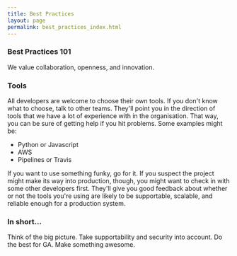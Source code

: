```yaml
---
title: Best Practices
layout: page
permalink: best_practices_index.html
---
```


### Best Practices 101

We value collaboration, openness, and innovation.

### Tools

All developers are welcome to choose their own tools. If you don't know what to choose, talk to other teams. They'll point you in the direction of tools that we have a lot of experience with in the organisation. That way, you can be sure of getting help if you hit problems. Some examples might be:

* Python or Javascript
* AWS
* Pipelines or Travis

If you want to use something funky, go for it. If you suspect the project might make its way into production, though, you might want to check in with some other developers first. They'll give you good feedback about whether or not the tools you're using are likely to be supportable, scalable, and reliable enough for a production system.

### In short...

Think of the big picture. Take supportability and security into account. Do the best for GA. Make something awesome.
